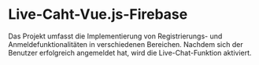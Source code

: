 # Live-Caht-Vue.js-Firebase
Das Projekt umfasst die Implementierung von Registrierungs- und Anmeldefunktionalitäten in verschiedenen Bereichen. Nachdem sich der Benutzer erfolgreich angemeldet hat, wird die Live-Chat-Funktion aktiviert. 
